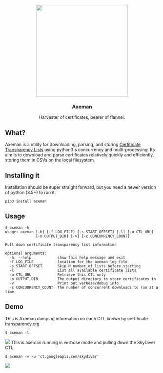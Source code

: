 <p align="center">
    <img align="center" style="width: 300px" src="https://github.com/CaliDog/Lumberjack/raw/master/img/logo.png">
    <h3 align="center">Axeman</h3>
    <p align="center">Harvester of certificates, bearer of flannel.</p>
</p>

## What?
Axeman is a utility for downloading, parsing, and storing <a href="https://www.certificate-transparency.org/what-is-ct">Certificate Transparency Lists</a> using python3's concurrency and multi-processing. Its aim is to download and parse certificates relatively quickly and efficiently, storing them in CSVs on the local filesystem. 

## Installing it
Installation should be super straight forward, but you need a newer version of python (3.5+) to run it.

```
pip3 install axeman
```

## Usage

```
$ axeman -h
usage: axeman [-h] [-f LOG_FILE] [-s START_OFFSET] [-l] [-u CTL_URL]
              [-o OUTPUT_DIR] [-v] [-c CONCURRENCY_COUNT]

Pull down certificate transparency list information

optional arguments:
  -h, --help            show this help message and exit
  -f LOG_FILE           location for the axeman log file
  -s START_OFFSET       Skip N number of lists before starting
  -l                    List all available certificate lists
  -u CTL_URL            Retrieve this CTL only
  -o OUTPUT_DIR         The output directory to store certificates in
  -v                    Print out verbose/debug info
  -c CONCURRENCY_COUNT  The number of concurrent downloads to run at a time
```

## Demo

This is Axeman dumping information on each CTL known by certificate-transparency.org
```
$ axeman -l
```
<img src="https://github.com/CaliDog/Lumberjack/raw/master/img/demo2.gif">
This is axeman running in verbose mode and pulling down the SkyDiver CTL

```
$ axeman -v -u 'ct.googleapis.com/skydiver'
```
<img src="https://github.com/CaliDog/Lumberjack/raw/master/img/demo.gif">
